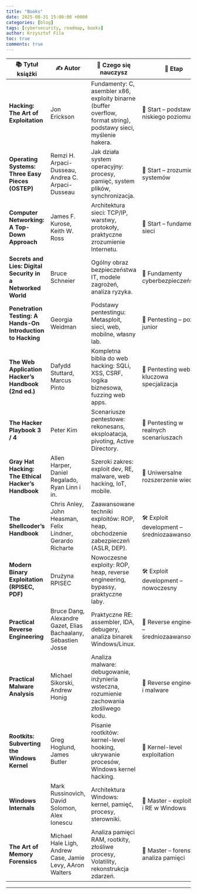 ```yaml
---
title: "Books"
date: 2025-08-31 15:00:00 +0000
categories: [blog]
tags: [cybersecurity, roadmap, books]
author: Krzysztof Fila
toc: true
comments: true
---
```


| 📚 Tytuł książki | ✍️ Autor | 🔑 Czego się nauczysz | 🎯 Etap |
|------------------|----------|------------------------|---------|
| **Hacking: The Art of Exploitation** | Jon Erickson | Fundamenty: C, asembler x86, exploity binarne (buffer overflow, format string), podstawy sieci, myślenie hakera. | 🚀 Start – podstawy niskiego poziomu |
| **Operating Systems: Three Easy Pieces (OSTEP)** | Remzi H. Arpaci-Dusseau, Andrea C. Arpaci-Dusseau | Jak działa system operacyjny: procesy, pamięć, system plików, synchronizacja. | 🚀 Start – zrozumienie systemów |
| **Computer Networking: A Top-Down Approach** | James F. Kurose, Keith W. Ross | Architektura sieci: TCP/IP, warstwy, protokoły, praktyczne zrozumienie Internetu. | 🚀 Start – fundamenty sieci |
| **Secrets and Lies: Digital Security in a Networked World** | Bruce Schneier | Ogólny obraz bezpieczeństwa IT, modele zagrożeń, analiza ryzyka. | 🔑 Fundamenty cyberbezpieczeństwa |
| **Penetration Testing: A Hands-On Introduction to Hacking** | Georgia Weidman | Podstawy pentestingu: Metasploit, sieci, web, mobilne, własny lab. | 🔧 Pentesting – poziom junior |
| **The Web Application Hacker’s Handbook (2nd ed.)** | Dafydd Stuttard, Marcus Pinto | Kompletna biblia do web hacking: SQLi, XSS, CSRF, logika biznesowa, fuzzing web apps. | 🔧 Pentesting web – kluczowa specjalizacja |
| **The Hacker Playbook 3 / 4** | Peter Kim | Scenariusze pentestowe: rekonesans, eksploatacja, pivoting, Active Directory. | 🔧 Pentesting w realnych scenariuszach |
| **Gray Hat Hacking: The Ethical Hacker’s Handbook** | Allen Harper, Daniel Regalado, Ryan Linn i in. | Szeroki zakres: exploit dev, RE, malware, web hacking, IoT, mobile. | 🔧 Uniwersalne rozszerzenie wiedzy |
| **The Shellcoder’s Handbook** | Chris Anley, John Heasman, Felix Lindner, Gerardo Richarte | Zaawansowane techniki exploitów: ROP, heap, obchodzenie zabezpieczeń (ASLR, DEP). | 🛠️ Exploit development – średniozaawansowany |
| **Modern Binary Exploitation (RPISEC, PDF)** | Drużyna RPISEC | Nowoczesne exploity: ROP, heap, reverse engineering, bypassy, praktyczne laby. | 🛠️ Exploit development – nowoczesny |
| **Practical Reverse Engineering** | Bruce Dang, Alexandre Gazet, Elias Bachaalany, Sébastien Josse | Praktyczne RE: assembler, IDA, debugery, analiza binarek Windows/Linux. | 🧠 Reverse engineering – średniozaawansowany |
| **Practical Malware Analysis** | Michael Sikorski, Andrew Honig | Analiza malware: debugowanie, inżynieria wsteczna, rozumienie zachowania złośliwego kodu. | 🧠 Reverse engineering i malware |
| **Rootkits: Subverting the Windows Kernel** | Greg Hoglund, James Butler | Pisanie rootkitów: kernel-level hooking, ukrywanie procesów, Windows kernel hacking. | 🧠 Kernel-level exploitation |
| **Windows Internals** | Mark Russinovich, David Solomon, Alex Ionescu | Architektura Windows: kernel, pamięć, procesy, sterowniki. | 🧠 Master – exploit dev i RE w Windows |
| **The Art of Memory Forensics** | Michael Hale Ligh, Andrew Case, Jamie Levy, AAron Walters | Analiza pamięci RAM, rootkity, złośliwe procesy, Volatility, rekonstrukcja zdarzeń. | 🧠 Master – forensyka i analiza pamięci |

---
